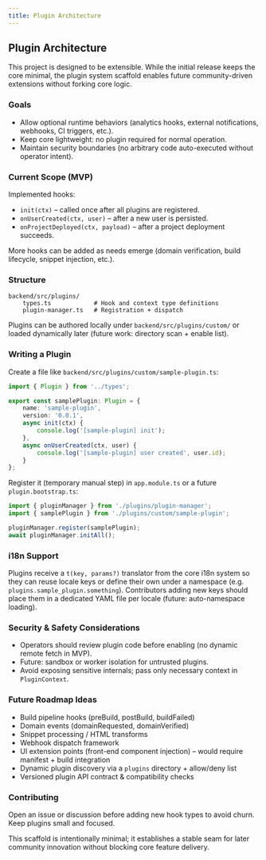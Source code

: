 ```yaml
---
title: Plugin Architecture
---
```


## Plugin Architecture

This project is designed to be extensible. While the initial release keeps the core minimal, the plugin system scaffold enables future community-driven extensions without forking core logic.

### Goals

- Allow optional runtime behaviors (analytics hooks, external notifications, webhooks, CI triggers, etc.).
- Keep core lightweight: no plugin required for normal operation.
- Maintain security boundaries (no arbitrary code auto-executed without operator intent).

### Current Scope (MVP)

Implemented hooks:

- `init(ctx)` – called once after all plugins are registered.
- `onUserCreated(ctx, user)` – after a new user is persisted.
- `onProjectDeployed(ctx, payload)` – after a project deployment succeeds.

More hooks can be added as needs emerge (domain verification, build lifecycle, snippet injection, etc.).

### Structure

```text
backend/src/plugins/
	types.ts            # Hook and context type definitions
	plugin-manager.ts   # Registration + dispatch
```

Plugins can be authored locally under `backend/src/plugins/custom/` or loaded dynamically later (future work: directory scan + enable list).

### Writing a Plugin

Create a file like `backend/src/plugins/custom/sample-plugin.ts`:

```ts
import { Plugin } from '../types';

export const samplePlugin: Plugin = {
	name: 'sample-plugin',
	version: '0.0.1',
	async init(ctx) {
		console.log('[sample-plugin] init');
	},
	async onUserCreated(ctx, user) {
		console.log('[sample-plugin] user created', user.id);
	}
};
```

Register it (temporary manual step) in `app.module.ts` or a future `plugin.bootstrap.ts`:

```ts
import { pluginManager } from './plugins/plugin-manager';
import { samplePlugin } from './plugins/custom/sample-plugin';

pluginManager.register(samplePlugin);
await pluginManager.initAll();
```

### i18n Support

Plugins receive a `t(key, params?)` translator from the core i18n system so they can reuse locale keys or define their own under a namespace (e.g. `plugins.sample_plugin.something`). Contributors adding new keys should place them in a dedicated YAML file per locale (future: auto-namespace loading).

### Security & Safety Considerations

- Operators should review plugin code before enabling (no dynamic remote fetch in MVP).
- Future: sandbox or worker isolation for untrusted plugins.
- Avoid exposing sensitive internals; pass only necessary context in `PluginContext`.

### Future Roadmap Ideas

- Build pipeline hooks (preBuild, postBuild, buildFailed)
- Domain events (domainRequested, domainVerified)
- Snippet processing / HTML transforms
- Webhook dispatch framework
- UI extension points (front-end component injection) – would require manifest + build integration
- Dynamic plugin discovery via a `plugins` directory + allow/deny list
- Versioned plugin API contract & compatibility checks

### Contributing

Open an issue or discussion before adding new hook types to avoid churn. Keep plugins small and focused.

This scaffold is intentionally minimal; it establishes a stable seam for later community innovation without blocking core feature delivery.
